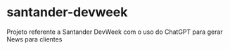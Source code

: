 # santander-devweek
Projeto referente a Santander DevWeek com o uso do ChatGPT para gerar News para clientes

